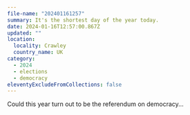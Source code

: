 ```yaml
---
file-name: "202401161257"
summary: It's the shortest day of the year today.
date: 2024-01-16T12:57:00.867Z
updated: ""
location:
  locality: Crawley
  country_name: UK
category:
  - 2024
  - elections
  - democracy
eleventyExcludeFromCollections: false
---
```


Could this year turn out to be the referendum on democracy...
